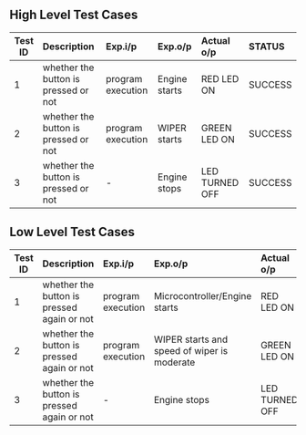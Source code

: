 ## High Level Test Cases
| Test ID | Description | Exp.i/p | Exp.o/p | Actual o/p | STATUS |
| --------|:------------|:--------|:--------|:-----------|:-------------|
| 1 | whether the button is pressed or not  | program execution |Engine starts | RED LED ON| SUCCESS |
| 2 | whether the button is pressed or not  | program execution | WIPER starts | GREEN LED ON| SUCCESS |
| 3 | whether the button is pressed or not  | - | Engine stops | LED TURNED OFF| SUCCESS |




## Low Level Test Cases
| Test ID | Description | Exp.i/p | Exp.o/p | Actual o/p | STATUS |
| --------|:------------|:--------|:--------|:-----------|:-------------|
| 1 | whether the button is pressed again or not  | program execution | Microcontroller/Engine starts | RED LED ON| SUCCESS |
| 2 | whether the button is pressed again or not | program execution | WIPER starts and speed of wiper is moderate | GREEN LED ON| SUCCESS |
| 3 | whether the button is pressed again or not | - | Engine stops | LED TURNED OFF| SUCCESS |
